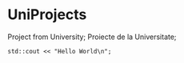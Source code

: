 # UniProjects

Project from University;
Proiecte de la Universitate;

`std::cout << "Hello World\n";`
